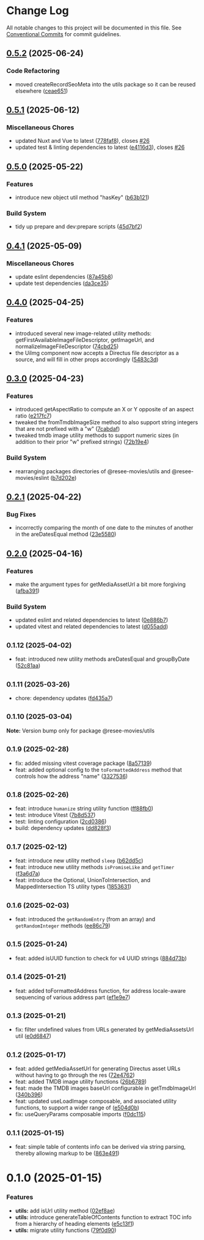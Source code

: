 # Change Log

All notable changes to this project will be documented in this file.
See [Conventional Commits](https://conventionalcommits.org) for commit guidelines.

## [0.5.2](https://github.com/ReSee-Movies/web-work/compare/@resee-movies/utils@0.5.1...@resee-movies/utils@0.5.2) (2025-06-24)

### Code Refactoring

* moved createRecordSeoMeta into the utils package so it can be reused elsewhere ([ceae651](https://github.com/ReSee-Movies/web-work/commit/ceae6517fc839039e1d52d1556b007dca198e192))

## [0.5.1](https://github.com/ReSee-Movies/web-work/compare/@resee-movies/utils@0.5.0...@resee-movies/utils@0.5.1) (2025-06-12)

### Miscellaneous Chores

* updated Nuxt and Vue to latest ([778faf8](https://github.com/ReSee-Movies/web-work/commit/778faf85603eaed3a3ece6d842b23567ae550c4a)), closes [#26](https://github.com/ReSee-Movies/web-work/issues/26)
* updated test & linting dependencies to latest ([e4116d3](https://github.com/ReSee-Movies/web-work/commit/e4116d3389bfe89c4e18eb44a14fb7c1d6b8832c)), closes [#26](https://github.com/ReSee-Movies/web-work/issues/26)

## [0.5.0](https://github.com/ReSee-Movies/web-work/compare/@resee-movies/utils@0.4.1...@resee-movies/utils@0.5.0) (2025-05-22)

### Features

* introduce new object util method "hasKey" ([b63b121](https://github.com/ReSee-Movies/web-work/commit/b63b121cd9d8027b1ca9dd8376f2361fdfd0d9b6))

### Build System

* tidy up prepare and dev:prepare scripts ([45d7bf2](https://github.com/ReSee-Movies/web-work/commit/45d7bf22a10073ff48308243ab29f516bb747766))

## [0.4.1](https://github.com/ReSee-Movies/web-work/compare/@resee-movies/utils@0.4.0...@resee-movies/utils@0.4.1) (2025-05-09)

### Miscellaneous Chores

* update eslint dependencies ([87a45b8](https://github.com/ReSee-Movies/web-work/commit/87a45b8a343b76bcdef138d80b678dbf29f40c0c))
* update test dependencies ([da3ce35](https://github.com/ReSee-Movies/web-work/commit/da3ce35e139f77097e6f4d34efad398d588221ae))

## [0.4.0](https://github.com/ReSee-Movies/web-work/compare/@resee-movies/utils@0.3.0...@resee-movies/utils@0.4.0) (2025-04-25)

### Features

* introduced several new image-related utility methods: getFirstAvailableImageFileDescriptor, getImageUrl, and normalizeImageFileDescriptor ([74cbd25](https://github.com/ReSee-Movies/web-work/commit/74cbd25fc4c5347da6ee1f485fefae0294ee796c))
* the UiImg component now accepts a Directus file descriptor as a source, and will fill in other props accordingly ([5483c3d](https://github.com/ReSee-Movies/web-work/commit/5483c3d219eb622e2458d2bdec6999be259ad4d9))

## [0.3.0](https://github.com/ReSee-Movies/web-work/compare/@resee-movies/utils@0.2.1...@resee-movies/utils@0.3.0) (2025-04-23)

### Features

* introduced getAspectRatio to compute an X or Y opposite of an aspect ratio ([e217fc7](https://github.com/ReSee-Movies/web-work/commit/e217fc7f952fb855a7d14d040d8d5ec840114161))
* tweaked the fromTmdbImageSize method to also support string integers that are not prefixed with a "w" ([7cabdaf](https://github.com/ReSee-Movies/web-work/commit/7cabdaf2c9e79831efe74d12f525e197aedb3007))
* tweaked tmdb image utility methods to support numeric sizes (in addition to their prior "w" prefixed strings) ([72b19e4](https://github.com/ReSee-Movies/web-work/commit/72b19e4872ead18072ce21fb6942f2aa4dde2a7b))

### Build System

* rearranging packages directories of @resee-movies/utils and @resee-movies/eslint ([b7d202e](https://github.com/ReSee-Movies/web-work/commit/b7d202ee871d1d63b2ef5aaba54f686155e780e1))

## [0.2.1](https://github.com/ReSee-Movies/web-work/compare/@resee-movies/utils@0.2.0...@resee-movies/utils@0.2.1) (2025-04-22)

### Bug Fixes

* incorrectly comparing the month of one date to the minutes of another in the areDatesEqual method ([23e5580](https://github.com/ReSee-Movies/web-work/commit/23e5580c6ab6eb3b29db242fdb4e75451696a2ad))

## [0.2.0](https://github.com/ReSee-Movies/web-work/compare/@resee-movies/utils@0.1.12...@resee-movies/utils@0.2.0) (2025-04-16)

### Features

* make the argument types for getMediaAssetUrl a bit more forgiving ([afba391](https://github.com/ReSee-Movies/web-work/commit/afba391e71687bb8f618e81dd89dab9b00d5fd6f))

### Build System

* updated eslint and related dependencies to latest ([0e886b7](https://github.com/ReSee-Movies/web-work/commit/0e886b7daeddebdb3a7afebbd04d1fd18fb1ead9))
* updated vitest and related dependencies to latest ([d055add](https://github.com/ReSee-Movies/web-work/commit/d055add3f57282a839f71855bf93c8e293c2f8dd))

## <small>0.1.12 (2025-04-02)</small>

* feat: introduced new utility methods areDatesEqual and groupByDate ([52c81aa](https://github.com/ReSee-Movies/web-work/commit/52c81aa))

## <small>0.1.11 (2025-03-26)</small>

* chore: dependency updates ([fd435a7](https://github.com/ReSee-Movies/web-work/commit/fd435a7))

## <small>0.1.10 (2025-03-04)</small>

**Note:** Version bump only for package @resee-movies/utils

## <small>0.1.9 (2025-02-28)</small>

* fix: added missing vitest coverage package ([8a57139](https://github.com/ReSee-Movies/web-work/commit/8a57139))
* feat: added optional config to the `toFormattedAddress` method that controls how the address "name"  ([3327536](https://github.com/ReSee-Movies/web-work/commit/3327536))

## <small>0.1.8 (2025-02-26)</small>

* feat: introduce `humanize` string utility function ([ff88fb0](https://github.com/ReSee-Movies/web-work/commit/ff88fb0))
* test: introduce Vitest ([7b8d537](https://github.com/ReSee-Movies/web-work/commit/7b8d537))
* test: linting configuration ([2cd0386](https://github.com/ReSee-Movies/web-work/commit/2cd0386))
* build: dependency updates ([dd828f3](https://github.com/ReSee-Movies/web-work/commit/dd828f3))

## <small>0.1.7 (2025-02-12)</small>

* feat: introduce new utility method `sleep` ([b62dd5c](https://github.com/ReSee-Movies/web-work/commit/b62dd5c))
* feat: introduce new utility methods `isPromiseLike` and `getTimer` ([f3a6d7a](https://github.com/ReSee-Movies/web-work/commit/f3a6d7a))
* feat: introduce the Optional, UnionToIntersection, and MappedIntersection TS utility types ([1853631](https://github.com/ReSee-Movies/web-work/commit/1853631))

## <small>0.1.6 (2025-02-03)</small>

* feat: introduced the `getRandomEntry` (from an array) and `getRandomInteger` methods ([ee86c79](https://github.com/ReSee-Movies/web-work/commit/ee86c79))

## <small>0.1.5 (2025-01-24)</small>

* feat: added isUUID function to check for v4 UUID strings ([884d73b](https://github.com/ReSee-Movies/web-work/commit/884d73b))

## <small>0.1.4 (2025-01-21)</small>

* feat: added toFormattedAddress function, for address locale-aware sequencing of various address part ([ef1e9e7](https://github.com/ReSee-Movies/web-work/commit/ef1e9e7))

## <small>0.1.3 (2025-01-21)</small>

* fix: filter undefined values from URLs generated by getMediaAssetsUrl util ([e0d6847](https://github.com/ReSee-Movies/web-work/commit/e0d6847))

## <small>0.1.2 (2025-01-17)</small>

* feat: added getMediaAssetUrl for generating Directus asset URLs without having to go through the res ([72e4762](https://github.com/ReSee-Movies/web-work/commit/72e4762))
* feat: added TMDB image utility functions ([26b6789](https://github.com/ReSee-Movies/web-work/commit/26b6789))
* feat: made the TMDB images baseUrl configurable in getTmdbImageUrl ([340b396](https://github.com/ReSee-Movies/web-work/commit/340b396))
* feat: updated useLoadImage composable, and associated utility functions, to support a wider range of ([e504d0b](https://github.com/ReSee-Movies/web-work/commit/e504d0b))
* fix: useQueryParams composable imports ([f0dc115](https://github.com/ReSee-Movies/web-work/commit/f0dc115))

## <small>0.1.1 (2025-01-15)</small>

* feat: simple table of contents info can be derived via string parsing, thereby allowing markup to be ([863e491](https://github.com/ReSee-Movies/web-work/commit/863e491))

# 0.1.0 (2025-01-15)

### Features

* **utils:** add isUrl utility method ([02ef8ae](https://github.com/ReSee-Movies/web-work/commit/02ef8ae0ef62f21ca491bada1019ce07633f07d4))
* **utils:** introduce generateTableOfContents function to extract TOC info from a hierarchy of heading elements ([e5c13f1](https://github.com/ReSee-Movies/web-work/commit/e5c13f1d7a0a526d1f800633ab114b0d9d1d2dd0))
* **utils:** migrate utility functions ([79f0d90](https://github.com/ReSee-Movies/web-work/commit/79f0d904fa6e913f83a875078681cceb1bc5ec32))
